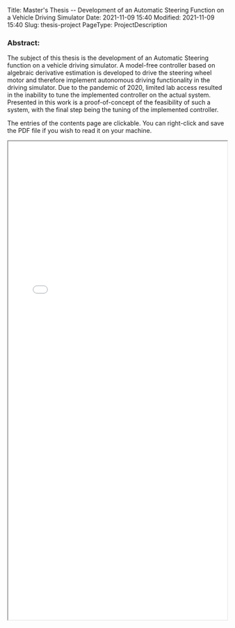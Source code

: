Title: Master's Thesis -- Development of an Automatic Steering Function on a Vehicle Driving Simulator
Date: 2021-11-09 15:40
Modified: 2021-11-09 15:40
Slug: thesis-project
PageType: ProjectDescription

### Abstract:

The subject of this thesis is the development of an Automatic Steering function on a vehicle driving simulator. A model-free controller based on algebraic derivative estimation is developed to drive the steering wheel motor and therefore implement autonomous driving functionality in the driving simulator. Due to the pandemic of 2020, limited lab access resulted in the inability to tune the implemented controller on the actual system. Presented in this work is a proof-of-concept of the feasibility of such a system, with the final step being the tuning of the implemented controller.

The entries of the contents page are clickable. You can right-click and save the PDF file if you wish to read it on your machine.

<iframe src="../documents/VG_Thesis.pdf#toolbar=0" width="100%" height="1100px"></iframe>
